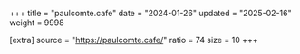+++
title = "paulcomte.cafe"
date = "2024-01-26"
updated = "2025-02-16"
weight = 9998

[extra]
source = "https://paulcomte.cafe/"
ratio = 74
size = 10
+++
